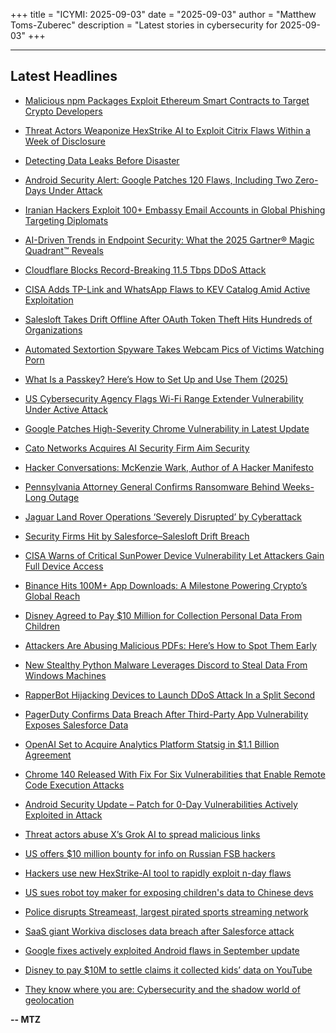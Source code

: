 +++
title = "ICYMI: 2025-09-03"
date = "2025-09-03"
author = "Matthew Toms-Zuberec"
description = "Latest stories in cybersecurity for 2025-09-03"
+++

---------------------------------------------------------------------------
## Latest Headlines
- [Malicious npm Packages Exploit Ethereum Smart Contracts to Target Crypto Developers](https://thehackernews.com/2025/09/malicious-npm-packages-exploit-ethereum.html)

- [Threat Actors Weaponize HexStrike AI to Exploit Citrix Flaws Within a Week of Disclosure](https://thehackernews.com/2025/09/threat-actors-weaponize-hexstrike-ai-to.html)

- [Detecting Data Leaks Before Disaster](https://thehackernews.com/2025/09/detecting-data-leaks-before-disaster.html)

- [Android Security Alert: Google Patches 120 Flaws, Including Two Zero-Days Under Attack](https://thehackernews.com/2025/09/android-security-alert-google-patches.html)

- [Iranian Hackers Exploit 100+ Embassy Email Accounts in Global Phishing Targeting Diplomats](https://thehackernews.com/2025/09/iranian-hackers-exploit-100-embassy.html)

- [AI-Driven Trends in Endpoint Security: What the 2025 Gartner® Magic Quadrant™ Reveals](https://thehackernews.com/2025/07/ai-driven-trends-in-endpoint-security.html)

- [Cloudflare Blocks Record-Breaking 11.5 Tbps DDoS Attack](https://thehackernews.com/2025/09/cloudflare-blocks-record-breaking-115.html)

- [CISA Adds TP-Link and WhatsApp Flaws to KEV Catalog Amid Active Exploitation](https://thehackernews.com/2025/09/cisa-adds-tp-link-and-whatsapp-flaws-to.html)

- [Salesloft Takes Drift Offline After OAuth Token Theft Hits Hundreds of Organizations](https://thehackernews.com/2025/09/salesloft-takes-drift-offline-after.html)

- [Automated Sextortion Spyware Takes Webcam Pics of Victims Watching Porn](https://www.wired.com/story/stealerium-infostealer-porn-sextortion/)

- [What Is a Passkey? Here’s How to Set Up and Use Them (2025)](https://www.wired.com/story/what-is-a-passkey-and-how-to-use-them/)

- [US Cybersecurity Agency Flags Wi-Fi Range Extender Vulnerability Under Active Attack](https://www.securityweek.com/us-cybersecurity-agency-flags-wi-fi-range-extender-vulnerability-under-active-attack/)

- [Google Patches High-Severity Chrome Vulnerability in Latest Update](https://www.securityweek.com/google-patches-high-severity-chrome-vulnerability-in-latest-update/)

- [Cato Networks Acquires AI Security Firm Aim Security](https://www.securityweek.com/cato-networks-acquires-ai-security-firm-aim-security/)

- [Hacker Conversations: McKenzie Wark, Author of A Hacker Manifesto](https://www.securityweek.com/hacker-conversations-mckenzie-wark-author-of-a-hacker-manifesto/)

- [Pennsylvania Attorney General Confirms Ransomware Behind Weeks-Long Outage](https://www.securityweek.com/pennsylvania-attorney-general-confirms-ransomware-behind-weeks-long-outage/)

- [Jaguar Land Rover Operations ‘Severely Disrupted’ by Cyberattack](https://www.securityweek.com/jaguar-land-rover-operations-severely-disrupted-by-cyberattack/)

- [Security Firms Hit by Salesforce–Salesloft Drift Breach](https://www.securityweek.com/security-firms-hit-by-salesforce-salesloft-drift-breach/)

- [CISA Warns of Critical SunPower Device Vulnerability Let Attackers Gain Full Device Access](https://cybersecuritynews.com/cisa-warns-of-critical-sunpower-device-vulnerability/)

- [Binance Hits 100M+ App Downloads: A Milestone Powering Crypto’s Global Reach](https://cybersecuritynews.com/binance-hits-100m-app-downloads-a-milestone-powering-cryptos-global-reach/)

- [Disney Agreed to Pay $10 Million for Collection Personal Data From Children](https://cybersecuritynews.com/disney-agreed-to-pay-10-million/)

- [Attackers Are Abusing Malicious PDFs: Here’s How to Spot Them Early](https://cybersecuritynews.com/attackers-are-abusing-malicious-pdfs-heres-how-to-spot-them-early/)

- [New Stealthy Python Malware Leverages Discord to Steal Data From Windows Machines](https://cybersecuritynews.com/new-stealthy-python-malware-leverages-discord/)

- [RapperBot Hijacking Devices to Launch DDoS Attack In a Split Second](https://cybersecuritynews.com/rapperbot-hijacking-devices/)

- [PagerDuty Confirms Data Breach After Third-Party App Vulnerability Exposes Salesforce Data](https://cybersecuritynews.com/pagerduty-confirms-data-breach/)

- [OpenAI Set to Acquire Analytics Platform Statsig in $1.1 Billion Agreement](https://cybersecuritynews.com/openai-acquire-statsig/)

- [Chrome 140 Released With Fix For Six Vulnerabilities that Enable Remote Code Execution Attacks](https://cybersecuritynews.com/chrome-140-released/)

- [Android Security Update – Patch for 0-Day Vulnerabilities Actively Exploited in Attack](https://cybersecuritynews.com/android-security-update/)

- [Threat actors abuse X’s Grok AI to spread malicious links](https://www.bleepingcomputer.com/news/security/threat-actors-abuse-xs-grok-ai-to-spread-malicious-links/)

- [US offers $10 million bounty for info on Russian FSB hackers](https://www.bleepingcomputer.com/news/security/us-offers-10-million-bounty-for-info-on-russian-fsb-hackers/)

- [Hackers use new HexStrike-AI tool to rapidly exploit n-day flaws](https://www.bleepingcomputer.com/news/security/hackers-use-new-hexstrike-ai-tool-to-rapidly-exploit-n-day-flaws/)

- [US sues robot toy maker for exposing children's data to Chinese devs](https://www.bleepingcomputer.com/news/security/us-sues-robot-toy-maker-for-exposing-childrens-data-to-chinese-devs/)

- [Police disrupts Streameast, largest pirated sports streaming network](https://www.bleepingcomputer.com/news/security/streameast-the-largest-pirated-sports-platform-disrupted-by-police/)

- [SaaS giant Workiva discloses data breach after Salesforce attack](https://www.bleepingcomputer.com/news/security/saas-giant-workiva-discloses-data-breach-after-salesforce-attack/)

- [Google fixes actively exploited Android flaws in September update](https://www.bleepingcomputer.com/news/security/google-fixes-actively-exploited-android-flaws-in-september-update/)

- [Disney to pay $10M to settle claims it collected kids’ data on YouTube](https://www.bleepingcomputer.com/news/security/disney-to-pay-10m-to-settle-claims-it-collected-kids-data-on-youtube/)

- [They know where you are: Cybersecurity and the shadow world of geolocation](https://www.bleepingcomputer.com/news/security/they-know-where-you-are-cybersecurity-and-the-shadow-world-of-geolocation/)

**-- MTZ**